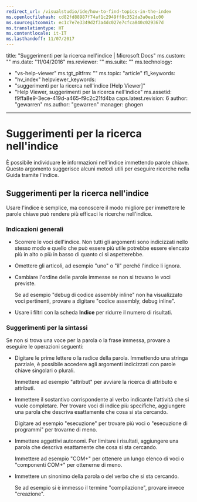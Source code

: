```yaml
---
redirect_url: /visualstudio/ide/how-to-find-topics-in-the-index
ms.openlocfilehash: cd82fd88987f74af1c2949ff8c352da3a0ea1c00
ms.sourcegitcommit: ec1c7e7e3349d2f3a4dc027e7cfca840c029367d
ms.translationtype: HT
ms.contentlocale: it-IT
ms.lasthandoff: 11/07/2017
---
```

title: "Suggerimenti per la ricerca nell'indice | Microsoft Docs" ms.custom: "" ms.date: "11/04/2016" ms.reviewer: "" ms.suite: "" ms.technology: 
  - "vs-help-viewer" ms.tgt_pltfrm: "" ms.topic: "article" f1_keywords: 
  - "hv_index" helpviewer_keywords: 
  - "suggerimenti per la ricerca nell'indice [Help Viewer]"
  - "Help Viewer, suggerimenti per la ricerca nell'indice" ms.assetid: f9ffa8e9-3ece-419d-a465-f9c2c21fd4ba caps.latest.revision: 6 author: "gewarren" ms.author: "gewarren" manager: ghogen
---
# <a name="index-search-tips"></a>Suggerimenti per la ricerca nell'indice
È possibile individuare le informazioni nell'indice immettendo parole chiave. Questo argomento suggerisce alcuni metodi utili per eseguire ricerche nella Guida tramite l'indice.  
  
## <a name="index-search-tips"></a>Suggerimenti per la ricerca nell'indice  
Usare l'indice è semplice, ma conoscere il modo migliore per immettere le parole chiave può rendere più efficaci le ricerche nell'indice.  
  
### <a name="general-guidelines"></a>Indicazioni generali  
  
-   Scorrere le voci dell'indice. Non tutti gli argomenti sono indicizzati nello stesso modo e quello che può essere più utile potrebbe essere elencato più in alto o più in basso di quanto ci si aspetterebbe.  
  
-   Omettere gli articoli, ad esempio "uno" o "il" perché l'indice li ignora.  
  
-   Cambiare l'ordine delle parole immesse se non si trovano le voci previste.  
  
     Se ad esempio "debug di codice assembly inline" non ha visualizzato voci pertinenti, provare a digitare "codice assembly, debug inline".  
  
-   Usare i filtri con la scheda **Indice** per ridurre il numero di risultati.  
  
### <a name="syntax-tips"></a>Suggerimenti per la sintassi  
Se non si trova una voce per la parola o la frase immessa, provare a eseguire le operazioni seguenti:  
  
-   Digitare le prime lettere o la radice della parola. Immettendo una stringa parziale, è possibile accedere agli argomenti indicizzati con parole chiave singolari o plurali.  
  
     Immettere ad esempio "attribut" per avviare la ricerca di attributo e attributi.  
  
-   Immettere il sostantivo corrispondente al verbo indicante l'attività che si vuole completare. Per trovare voci di indice più specifiche, aggiungere una parola che descriva esattamente che cosa si sta cercando.  
  
     Digitare ad esempio "esecuzione" per trovare più voci o "esecuzione di programmi" per trovarne di meno.  
  
-   Immettere aggettivi autonomi. Per limitare i risultati, aggiungere una parola che descriva esattamente che cosa si sta cercando.  
  
     Immettere ad esempio "COM+" per ottenere un lungo elenco di voci o "componenti COM+" per ottenerne di meno.  
  
-   Immettere un sinonimo della parola o del verbo che si sta cercando.  
  
     Se ad esempio si è immesso il termine "compilazione", provare invece "creazione".  